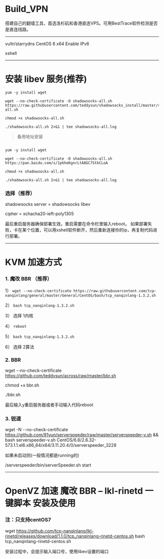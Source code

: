 # Build_VPN
搭建自己的翻墙工具，首选洛杉矶和香港直连VPS。可用BestTrace软件检测是否是直连线路。

----------------------------------------------------------------------------

vultr/starrydns CentOS 6 x64 Enable IPv6

xshell

----------------------------------------------------------------------------

# 安装 libev 服务(推荐)

```
yum -y install wget

wget --no-check-certificate -O shadowsocks-all.sh https://raw.githubusercontent.com/teddysun/shadowsocks_install/master/shadowsocks-all.sh

chmod +x shadowsocks-all.sh

./shadowsocks-all.sh 2>&1 | tee shadowsocks-all.log

```

> 备用地址安装

```base

yum -y install wget

wget --no-check-certificate -O shadowsocks-all.sh https://pan.baidu.com/s/1pkheKgnrLtA8GC7StkCLoA 

chmod +x shadowsocks-all.sh

./shadowsocks-all.sh 2>&1 | tee shadowsocks-all.log

```

### 选择（推荐）

shadowsocks server = shadowsocks libev

cipher = xchacha20-ieft-poly1305

最后重启服务器确保部署生效。重启需要在命令栏里输入reboot。 如果部署失败，卡在某个位置，可以用xshell软件断开，然后重新连接你的ip，再复制代码进行部署。

----------------------------------------------------------------------------

# KVM 加速方式

### 1. 魔改 BBR （推荐）

1）  ```wget --no-check-certificate https://raw.githubusercontent.com/tcp-nanqinlang/general/master/General/CentOS/bash/tcp_nanqinlang-1.3.2.sh```

2）  ```bash tcp_nanqinlang-1.3.2.sh```

3） 选择 1内核

4）  ```reboot```

5）  ```bash tcp_nanqinlang-1.3.2.sh```

6） 选择 2算法

### 2. BBR

wget --no-check-certificate https://github.com/teddysun/across/raw/master/bbr.sh

chmod +x bbr.sh

./bbr.sh

最后输入y重启服务器或者手动输入代码reboot

### 3. 锐速

wget -N --no-check-certificate https://github.com/91yun/serverspeeder/raw/master/serverspeeder-v.sh && bash serverspeeder-v.sh CentOS/6.6/2.6.32-573.1.1.el6.x86_64/x64/3.11.20.4/0/serverspeeder_3228

如果未启动则(一般情况都是running的)

/serverspeeder/bin/serverSpeeder.sh start

----------------------------------------------------------------------------

# OpenVZ 加速 魔改 BBR – lkl-rinetd 一键脚本 安装及使用

### 注：只支持centOS7

wget https://github.com/tcp-nanqinlang/lkl-rinetd/releases/download/1.1.0/tcp_nanqinlang-rinetd-centos.sh bash tcp_nanqinlang-rinetd-centos.sh

安装过程中，会提示输入端口号，使用libev设置的端口
